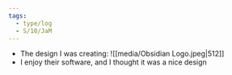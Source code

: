 ```yaml
---
tags:
  - type/log
  - S/10/JaM
---
```


- The design I was creating: ![[media/Obsidian Logo.jpeg|512]]
- I enjoy their software, and I thought it was a nice design

